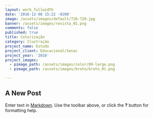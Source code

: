 ```yaml
---
layout: work_fullwidth
date: '2016-12-08 15:22 -0200'
image: /assets/images/default/720-720.jpg
banner: /assets/images/revista_01.png
comments: false
published: true
title: Colorização
category: Ilustração
project_name: Estudo
project_client: Educacional/Senac
project_year: '2016'
project_images:
  - pimage_path: /assets/images/color/09-large.png
  - pimage_path: /assets/images/broto/broto_01.png

---
```

## A New Post

Enter text in [Markdown](http://daringfireball.net/projects/markdown/). Use the toolbar above, or click the **?** button for formatting help.
